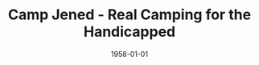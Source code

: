 --- 
title: Camp Jened - Real Camping for the Handicapped
layout: "tc-single"
hasContentInGallery: true
date: 1958-01-01
---